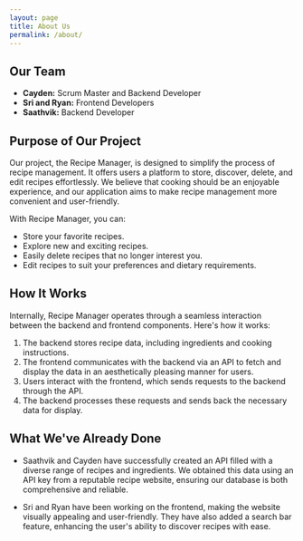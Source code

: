 ```yaml
---
layout: page
title: About Us
permalink: /about/
---
```


## Our Team

- **Cayden:** Scrum Master and Backend Developer
- **Sri and Ryan:** Frontend Developers
- **Saathvik:** Backend Developer

## Purpose of Our Project

Our project, the Recipe Manager, is designed to simplify the process of recipe management. It offers users a platform to store, discover, delete, and edit recipes effortlessly. We believe that cooking should be an enjoyable experience, and our application aims to make recipe management more convenient and user-friendly.

With Recipe Manager, you can:
- Store your favorite recipes.
- Explore new and exciting recipes.
- Easily delete recipes that no longer interest you.
- Edit recipes to suit your preferences and dietary requirements.

## How It Works

Internally, Recipe Manager operates through a seamless interaction between the backend and frontend components. Here's how it works:

1. The backend stores recipe data, including ingredients and cooking instructions.
2. The frontend communicates with the backend via an API to fetch and display the data in an aesthetically pleasing manner for users.
3. Users interact with the frontend, which sends requests to the backend through the API.
4. The backend processes these requests and sends back the necessary data for display.

## What We've Already Done

- Saathvik and Cayden have successfully created an API filled with a diverse range of recipes and ingredients. We obtained this data using an API key from a reputable recipe website, ensuring our database is both comprehensive and reliable.

- Sri and Ryan have been working on the frontend, making the website visually appealing and user-friendly. They have also added a search bar feature, enhancing the user's ability to discover recipes with ease.
